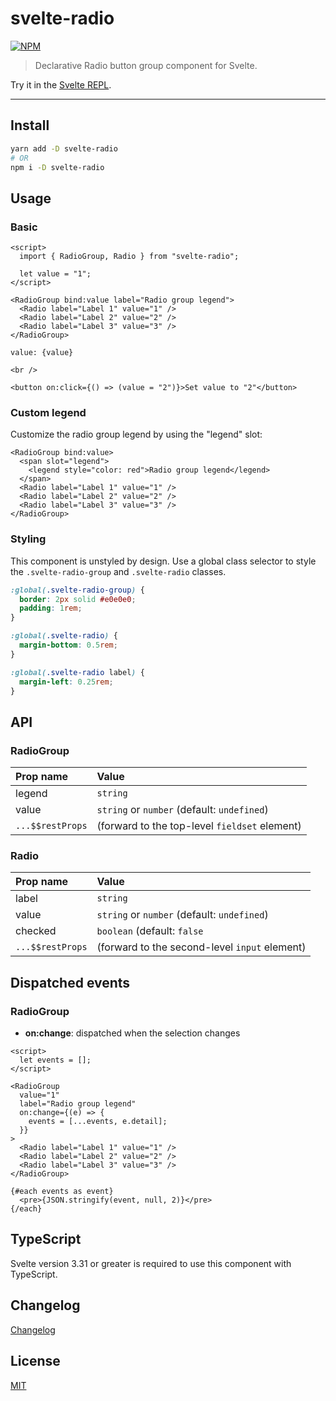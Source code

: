 # svelte-radio

[![NPM][npm]][npm-url]

> Declarative Radio button group component for Svelte.

<!-- REPO_URL -->

Try it in the [Svelte REPL](https://svelte.dev/repl/f2b10d0faf2e44fd85a72b06a63ae8c2).

---

<!-- TOC -->

## Install

```bash
yarn add -D svelte-radio
# OR
npm i -D svelte-radio
```

## Usage

### Basic

```svelte
<script>
  import { RadioGroup, Radio } from "svelte-radio";

  let value = "1";
</script>

<RadioGroup bind:value label="Radio group legend">
  <Radio label="Label 1" value="1" />
  <Radio label="Label 2" value="2" />
  <Radio label="Label 3" value="3" />
</RadioGroup>

value: {value}

<br />

<button on:click={() => (value = "2")}>Set value to "2"</button>
```

### Custom legend

Customize the radio group legend by using the "legend" slot:

```svelte
<RadioGroup bind:value>
  <span slot="legend">
    <legend style="color: red">Radio group legend</legend>
  </span>
  <Radio label="Label 1" value="1" />
  <Radio label="Label 2" value="2" />
  <Radio label="Label 3" value="3" />
</RadioGroup>
```

### Styling

This component is unstyled by design. Use a global class selector to style the `.svelte-radio-group` and `.svelte-radio` classes.

```css
:global(.svelte-radio-group) {
  border: 2px solid #e0e0e0;
  padding: 1rem;
}

:global(.svelte-radio) {
  margin-bottom: 0.5rem;
}

:global(.svelte-radio label) {
  margin-left: 0.25rem;
}
```

## API

### RadioGroup

| Prop name        | Value                                         |
| :--------------- | :-------------------------------------------- |
| legend           | `string`                                      |
| value            | `string` or `number` (default: `undefined`)   |
| `...$$restProps` | (forward to the top-level `fieldset` element) |

### Radio

| Prop name        | Value                                         |
| :--------------- | :-------------------------------------------- |
| label            | `string`                                      |
| value            | `string` or `number` (default: `undefined`)   |
| checked          | `boolean` (default: `false`                   |
| `...$$restProps` | (forward to the second-level `input` element) |

## Dispatched events

### RadioGroup

- **on:change**: dispatched when the selection changes

```svelte
<script>
  let events = [];
</script>

<RadioGroup
  value="1"
  label="Radio group legend"
  on:change={(e) => {
    events = [...events, e.detail];
  }}
>
  <Radio label="Label 1" value="1" />
  <Radio label="Label 2" value="2" />
  <Radio label="Label 3" value="3" />
</RadioGroup>

{#each events as event}
  <pre>{JSON.stringify(event, null, 2)}</pre>
{/each}
```

## TypeScript

Svelte version 3.31 or greater is required to use this component with TypeScript.

## Changelog

[Changelog](CHANGELOG.md)

## License

[MIT](LICENSE)

[npm]: https://img.shields.io/npm/v/svelte-radio.svg?color=%23ff3e00&style=for-the-badge
[npm-url]: https://npmjs.com/package/svelte-radio
